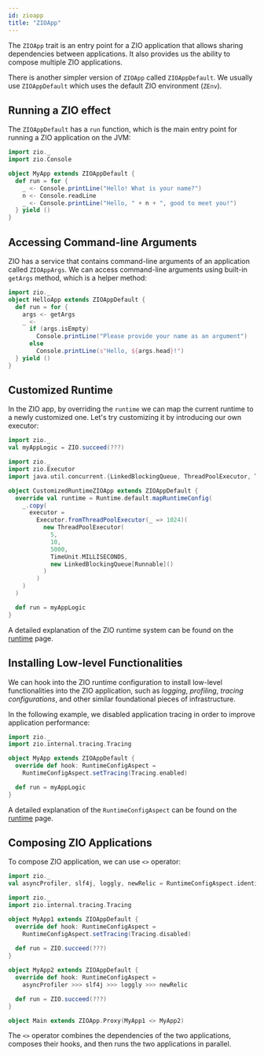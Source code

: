 ```yaml
---
id: zioapp 
title: "ZIOApp"
---
```


The `ZIOApp` trait is an entry point for a ZIO application that allows sharing dependencies between applications. It also
provides us the ability to compose multiple ZIO applications.

There is another simpler version of `ZIOApp` called `ZIOAppDefault`. We usually use `ZIOAppDefault` which uses the default ZIO environment (`ZEnv`).

## Running a ZIO effect

The `ZIOAppDefault` has a `run` function, which is the main entry point for running a ZIO application on the JVM:

```scala mdoc:compile-only
import zio._
import zio.Console

object MyApp extends ZIOAppDefault {
  def run = for {
    _ <- Console.printLine("Hello! What is your name?")
    n <- Console.readLine
    _ <- Console.printLine("Hello, " + n + ", good to meet you!")
  } yield ()
}
```

## Accessing Command-line Arguments

ZIO has a service that contains command-line arguments of an application called `ZIOAppArgs`. We can access command-line arguments using built-in `getArgs` method, which is a helper method:

```scala mdoc:compile-only
import zio._
object HelloApp extends ZIOAppDefault {
  def run = for {
    args <- getArgs
    _ <-
      if (args.isEmpty)
        Console.printLine("Please provide your name as an argument")
      else
        Console.printLine(s"Hello, ${args.head}!")
  } yield ()
}
```

## Customized Runtime

In the ZIO app, by overriding the `runtime` we can map the current runtime to a newly customized one. Let's try customizing it by introducing our own executor:

```scala mdoc:invisible
import zio._
val myAppLogic = ZIO.succeed(???)
```

```scala mdoc:compile-only
import zio._
import zio.Executor
import java.util.concurrent.{LinkedBlockingQueue, ThreadPoolExecutor, TimeUnit}

object CustomizedRuntimeZIOApp extends ZIOAppDefault {
  override val runtime = Runtime.default.mapRuntimeConfig(
    _.copy(
      executor =
        Executor.fromThreadPoolExecutor(_ => 1024)(
          new ThreadPoolExecutor(
            5,
            10,
            5000,
            TimeUnit.MILLISECONDS,
            new LinkedBlockingQueue[Runnable]()
          )
        )
    )
  )

  def run = myAppLogic
}
```

A detailed explanation of the ZIO runtime system can be found on the [runtime](runtime.md) page.

## Installing Low-level Functionalities

We can hook into the ZIO runtime configuration to install low-level functionalities into the ZIO application, such as _logging_, _profiling_, _tracing configurations_, and other similar foundational pieces of infrastructure.

In the following example, we disabled application tracing in order to improve application performance:

```scala mdoc:compile-only
import zio._
import zio.internal.tracing.Tracing

object MyApp extends ZIOAppDefault {
  override def hook: RuntimeConfigAspect =
    RuntimeConfigAspect.setTracing(Tracing.enabled)

  def run = myAppLogic
}
```

A detailed explanation of the `RuntimeConfigAspect` can be found on the [runtime](runtime.md#runtimeconfig-aspect) page.

## Composing ZIO Applications

To compose ZIO application, we can use `<>` operator:

```scala mdoc:invisible
import zio._
val asyncProfiler, slf4j, loggly, newRelic = RuntimeConfigAspect.identity
```

```scala mdoc:compile-only
import zio._
import zio.internal.tracing.Tracing

object MyApp1 extends ZIOAppDefault {
  override def hook: RuntimeConfigAspect =
    RuntimeConfigAspect.setTracing(Tracing.disabled)
    
  def run = ZIO.succeed(???)
}

object MyApp2 extends ZIOAppDefault {
  override def hook: RuntimeConfigAspect =
    asyncProfiler >>> slf4j >>> loggly >>> newRelic

  def run = ZIO.succeed(???)
}

object Main extends ZIOApp.Proxy(MyApp1 <> MyApp2)
```

The `<>` operator combines the dependencies of the two applications, composes their hooks, and then runs the two applications in parallel.
